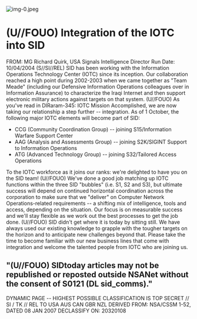 ![img-0.jpeg](img-0.jpeg)

# (U//FOUO) Integration of the IOTC into SID 

FROM: MG Richard Quirk, USA
Signals Intelligence Director
Run Date: 10/04/2004
(S//SI//REL) SID has been working with the Information Operations Technology Center (IOTC) since its inception. Our collaboration reached a high point during 2002-2003 when we came together as "Team Meade" (including our Defensive Information Operations colleagues over in Information Assurance) to characterize the Iraqi Internet and then support electronic military actions against targets on that system.
(U//FOUO) As you've read in DIRaram-345: IOTC Mission Accomplished, we are now taking our relationship a step further -- integration. As of 1 October, the following major IOTC elements will become part of SID:

- CCG (Community Coordination Group) -- joining S15/Information Warfare Support Center
- AAG (Analysis and Assessments Group) -- joining S2K/SIGINT Support to Information Operations
- ATG (Advanced Technology Group) -- joining S32/Tailored Access Operations

To the IOTC workforce as it joins our ranks: we're delighted to have you on the SID team!
(U//FOUO) We've done a good job matching up IOTC functions within the three SID "bubbles" (i.e. S1, S2 and S3), but ultimate success will depend on continued horizontal coordination across the corporation to make sure that we "deliver" on Computer Network Operations-related requirements -- a shifting mix of intelligence, tools and access, depending on the situation. Our focus is on measurable success and we'll stay flexible as we work out the best processes to get the job done.
(U//FOUO) SID didn't get where it is today by sitting still. We have always used our existing knowledge to grapple with the tougher targets on the horizon and to anticipate new challenges beyond that. Please take the time to become familiar with our new business lines that come with integration and welcome the talented people from IOTC who are joining us.

## "(U//FOUO) SIDtoday articles may not be republished or reposted outside NSANet without the consent of S0121 (DL sid_comms)."

DYNAMIC PAGE -- HIGHEST POSSIBLE CLASSIFICATION IS TOP SECRET // SI / TK // REL TO USA AUS CAN GBR NZL DERIVED FROM: NSA/CSSM 1-52, DATED 08 JAN 2007 DECLASSIFY ON: 20320108

